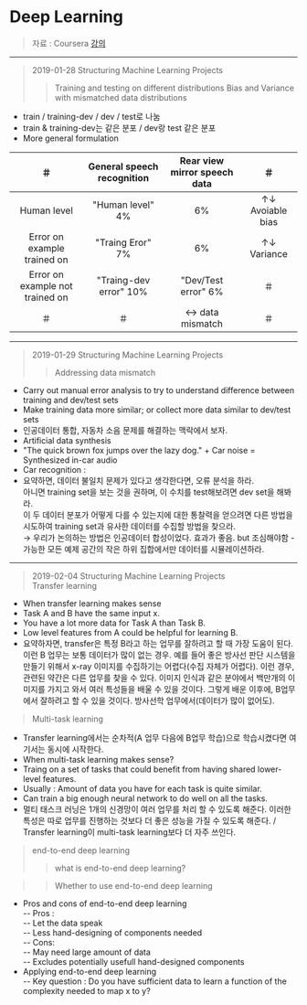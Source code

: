 Deep Learning 
====================

> 자료 : Coursera [강의](https://www.coursera.org/learn/machine-learning-projects/)<br>
-------
> 2019-01-28
> Structuring Machine Learning Projects <br>
>> Training and testing on different distributions
>> Bias and Variance with mismatched data distributions
- train / training-dev / dev / test로 나눔 
- train & training-dev는 같은 분포 / dev랑 test 같은 분포
- More general formulation <br>

 ＃| General speech recognition  |  Rear view mirror speech data | ＃
:---:| :---: | :---: | :---: 
Human level | "Human level" 4% | 6% | ↑↓ Avoiable bias
Error on example trained on | "Traing Eror" 7% | 6% | ↑↓ Variance
Error on example not trained on| "Traing-dev error" 10% |  "Dev/Test error" 6% | ＃
＃| ＃ | ↔ data mismatch | ＃

-------
> 2019-01-29
> Structuring Machine Learning Projects <br>
>> Addressing data mismatch
- Carry out manual error analysis to try to understand difference between training and dev/test sets
- Make training data more similar; or collect more data similar to dev/test sets
- 인공데이터 통합, 자동차 소음 문제를 해결하는 맥락에서 보자.
- Artificial data synthesis <br>
- "The quick brown fox jumps over the lazy dog." + Car noise = Synthesized in-car audio <br>
- Car recognition : <br>
- 요약하면, 데이터 불일치 문제가 있다고 생각한다면, 오류 분석을 하라. <br>
아니면 training set을 보는 것을 권하며, 이 수치를 test해보려면 dev set을 해봐라. <br>
이 두 데이터 분포가 어떻게 다를 수 있는지에 대한 통찰력을 얻으려면 다른 방법을 시도하여 training set과 유사한 데이터를 수집할 방법을 찾으라. <br>
→ 우리가 논의하는 방법은 인공데이터 합성이었다. 효과가 좋음. but 조심해야함 - 가능한 모든 예제 공간의 작은 하위 집합에서만 데이터를 시뮬레이션하라.


-------
> 2019-02-04
> Structuring Machine Learning Projects <br>
> Transfer learning
- When transfer learning makes sense <br>
- Task A and B have the same input x. <br>
- You have a lot more data for Task A than Task B. <br>
- Low level features from A could be helpful for learning B. <br>
- 요약하자면, transfer은 특정 B라고 하는 업무를 잘하려고 할 때 가장 도움이 된다. 이런 B 업무는 보통 데이터가 많이 없는 경우. 예를 들어 좋은 방사선 판단 시스템을 만들기 위해서 x-ray 이미지를 수집하기는 어렵다(수집 자체가 어렵다). 이런 경우, 관련된 약간은 다른 업무를 찾을 수 있다. 이미지 인식과 같은 분야에서 백만개의 이미지를 가지고 와서 여러 특성들을 배울 수 있을 것이다. 그렇게 배운 이후에, B업무에서 잘하려고 할 수 있을 것이다. 방사선학 업무에서(데이터가 많이 없어도). <br>

> Multi-task learning
- Transfer learning에서는 순차적(A 업무 다음에 B업무 학습)으로 학습시켰다면 여기서는 동시에 시작한다. <br>
- When multi-task learning makes sense?
- Traing on a set of tasks that could benefit from having shared lower-level features. <br>
- Usually : Amount of data you have for each task is quite similar. <br>
- Can train a big enough neural network to do well on all the tasks. <br>
- 멀티 태스크 러닝은 1개의 신경망이 여러 업무를 처리 할 수 있도록 해준다. 이러한 특성은 따로 업무를 진행하는 것보다 더 좋은 성능을 가질 수 있도록 해준다. / Transfer learning이 multi-task learning보다 더 자주 쓰인다. <br>

> end-to-end deep learning
>> what is end-to-end deep learning?

>> Whether to use end-to-end deep learning
- Pros and cons of end-to-end deep learning <br>
-- Pros : <br>
--  Let the data speak <br>
--  Less hand-designing of components needed <br>
-- Cons: <br>
--  May need large amount of data <br>
--  Excludes potentially usefull hand-designed components <br>
- Applying end-to-end deep learning <br>
-- Key question : Do you have sufficient data to learn a function of the complexity needed to map x to y? <br>